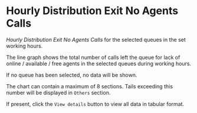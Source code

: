 # Hourly Distribution Exit No Agents Calls

*Hourly Distribution Exit No Agents Calls* for the selected queues
in the set working hours.

The line graph shows the total number of calls left the queue for
lack of online / available / free agents in the selected queues
during working hours.

If no queue has been selected, no data will be shown.

The chart can contain a maximum of 8 sections. Tails exceeding this
number will be displayed in `Others` section.

If present, click the `View details` button to view
all data in tabular format.
